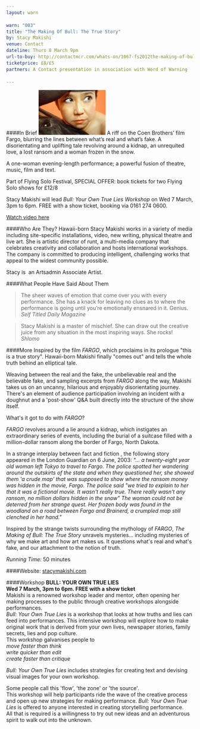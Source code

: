 ```yaml
---
layout: warn

warn: "003"
title: "The Making Of Bull: The True Story"
by: Stacy Makishi
venue: Contact
dateline: Thurs 8 March 9pm
url-to-buy: http://contactmcr.com/whats-on/1067-fs2012the-making-of-bull-the-true-story/booking/
ticketprice: £8/£5
partners: A Contact presentation in association with Word of Warning

---
```


####In Brief
![Stacy Makishis](w3stacy.jpg)
A riff on the Coen Brothers’ film Fargo, blurring the lines between what’s real and what’s fake. A disorientating and uplifting tale revolving around a kidnap, an unrequited love, a lost ransom and a woman frozen in the snow.    

A one-woman evening-length performance; a powerful fusion of theatre, music, film and text.

Part of Flying Solo Festival, SPECIAL OFFER: book tickets for two Flying Solo shows for £12/8

Stacy Makishi will lead *Bull: Your Own True Lies Workshop* on Wed 7 March, 3pm to 6pm. FREE with a show ticket, booking via 0161 274 0600.

[Watch video here](http://www.youtube.com/v/X9Ms1XDocvI&hl=en_US&feature=player_embedded&version=3%22)

####Who Are They?
Hawaii-born Stacy Makishi works in a variety of media including site-specific installations, video, new writing, physical theatre and live art. She is artistic director of runt, a multi-media company that celebrates creativity and collaboration and hosts international workshops.  The company is committed to producing intelligent, challenging works that appeal to the widest community possible.

Stacy is  an Artsadmin Associate Artist.

####What People Have Said About Them
>The sheer waves of emotion that come over you with every performance. She has a knack for leaving no clues as to where the performance is going until you’re emotionally ensnared in it. Genius.      
*Self Titled Daily Magazine*

>Stacy Makishi is a master of mischief. She can draw out the creative juice from any situation in the most inspiring ways. She rocks!     
*Shlomo*

####More
Inspired by the film *FARGO*, which proclaims in its prologue "this is a true story". Hawaii-born Makishi finally "comes out" and tells the whole truth behind an elliptical tale.

Weaving between the real and the fake, the unbelievable real and the believable fake, and sampling excerpts from *FARGO* along the way, Makishi takes us on an uncanny, hilarious and enjoyably disorientating journey.  There's an element of audience participation involving an incident with a doughnut and a 'post-show' Q&A built directly into the structure of the show itself.

What's it got to do with *FARGO*?

*FARGO* revolves around a lie around a kidnap, which instigates an extraordinary series of events, including the burial of a suitcase filled with a million-dollar ransom along the border of Fargo, North Dakota.

In a strange interplay between fact and fiction , the following story appeared in the London Guardian on 6 June, 2003:
*"… a twenty-eight year old woman left Tokyo to travel to Fargo. The police spotted her wandering around the outskirts of the state and when they questioned her, she showed them 'a crude map' that was supposed to show where the ransom money was hidden in the movie, Fargo.  The police said "we tried to explain to her that it was a fictional movie.  It wasn't really true.  There really wasn't any ransom, no million dollars hidden in the snow" The woman could not be deterred from her strange quest.  Her frozen body was found in the woodland on a road between Fargo and Brainerd, a crumpled map still clenched in her hand."*

Inspired by the strange twists surrounding the mythology of *FARGO*, *The Making of Bull: The True Story* unravels mysteries… including mysteries of why we make art and how art makes us.  It questions what's real and what's fake, and our attachment to the notion of truth.   

*Running Time:* 50 minutes

####Website:
[stacymakishi.com](http://www.stacymakishi.com/)

####Workshop
**BULL: YOUR OWN TRUE LIES    
Wed 7 March, 3pm to 6pm. FREE with a show ticket**    
Makishi is a renowned workshop leader and mentor, often opening her making processes to the public through creative workshops alongside performances.  
*Bull: Your Own True Lies* is a workshop that looks at how truths and lies can feed into performances.  This intensive workshop will explore how to make original work that is derived from your own lives, newspaper stories, family secrets, lies and pop culture.    
This workshop galvanises people to    
*move faster than think      
write quicker than edit     
create faster than critique*        

*Bull: Your Own True Lies* includes strategies for creating text and devising visual images for your own workshop.    
    
Some people call this 'flow', 'the zone' or 'the source'.        
This workshop will help participants ride the wave of the creative process and open up new strategies for making performance.  *Bull: Your Own True Lies* is offered to anyone interested in creating storytelling performance.        
All that is required is a willingness to try out new ideas and an adventurous spirit to walk out into the unknown.    




